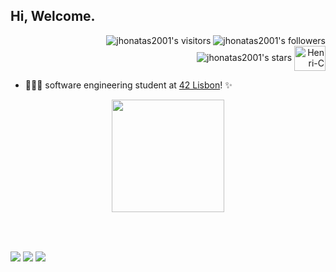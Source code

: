 ## Hi, Welcome.

<p align="right">
  <img alt="jhonatas2001's visitors" src="https://komarev.com/ghpvc/?username=irmaodojorel42&color=8c36db&style=flat&label=visitors" />
  <img alt="jhonatas2001's followers" src="https://img.shields.io/github/followers/irmaodojorel42?color=blueviolet" />
  <img alt="jhonatas2001's stars" src="https://img.shields.io/github/stars/irmaodojorel42?color=blueviolet" />
  <img align="center" alt="Henri-C" height="40" width="50" src="https://cdn.jsdelivr.net/gh/devicons/devicon/icons/c/c-original.svg" />
  
- 👨🏽‍🎓 software engineering student at [42 Lisbon](https://www.42lisboa.com/)! ✨
  
<div align="center">
  <a href="https://github.com/jhonatas2001">
  <img height="180em" src="https://github-readme-stats.vercel.app/api?username=jhonatas2001&show_icons=true&theme=vision-friendly-dark&include_all_commits=true&count_private=true"/>
</div>
<div style="display: inline_block"><br>
</div>
  
<div style="display: inline_block"><br>


  
 ##  
<div> 
  <a href="https://instagram.com/_jhonatas_21" target="_blank"><img src="https://img.shields.io/badge/-Instagram-%23E4405F?style=for-the-badge&logo=instagram&logoColor=black" target="_blank"></a>
  <a href="https://www.linkedin.com/in/jhonatas-alves-732917274//" target="_blank"><img src="https://img.shields.io/badge/-LinkedIn-%230077B5?style=for-the-badge&logo=linkedin&logoColor=black" target="_blank"></a> 
   <a href = "mailto:jhonatasgaa@gmail.com"><img src="https://img.shields.io/badge/-Gmail-%23333?style=for-the-badge&logo=gmail&logoColor=white" target="_blank"></a>
 
</div>
